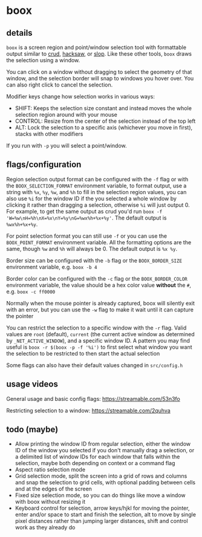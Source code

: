# boox

## details
`boox` is a screen region and point/window selection tool with formattable output similar to [crud](https://github.com/ix/crud), [hacksaw](https://github.com/neXromancers/hacksaw), or [slop](https://github.com/naelstrof/slop). Like these other tools, `boox` draws the selection using a window.

You can click on a window without dragging to select the geometry of that window, and the selection border will snap to windows you hover over. You can also right click to cancel the selection.

Modifier keys change how selection works in various ways:
- SHIFT: Keeps the selection size constant and instead moves the whole selection region around with your mouse
- CONTROL: Resize from the center of the selection instead of the top left
- ALT: Lock the selection to a specific axis (whichever you move in first), stacks with other modifiers

If you run with `-p` you will select a point/window.

## flags/configuration
Region selection output format can be configured with the `-f` flag or with the `BOOX_SELECTION_FORMAT` environment variable, to format output, use a string with `%x`, `%y`, `%w`, and `%h` to fill in the selection region values, you can also use `%i` for the window ID if the you selected a whole window by clicking it rather than dragging a selection, otherwise `%i` will just output 0. For example, to get the same output as crud you'd run `boox -f 'W=%w\nH=%h\nX=%x\nY=%y\nG=%wx%h+%x+%y'`. The default output is `%wx%h+%x+%y`.

For point selection format you can still use `-f` or you can use the `BOOX_POINT_FORMAT` environment variable. All the formatting options are the same, though `%w` and `%h` will always be 0. The default output is `%x %y`.

Border size can be configured with the `-b` flag or the `BOOX_BORDER_SIZE` environment variable, e.g. `boox -b 4`

Border color can be configured with the `-c` flag or the `BOOX_BORDER_COLOR` environment variable, the value should be a hex color value **without** the `#`, e.g. `boox -c ff0000`

Normally when the mouse pointer is already captured, boox will silently exit with an error, but you can use the `-w` flag to make it wait until it can capture the pointer

You can restrict the selection to a specific window with the `-r` flag. Valid values are `root` (default), `current` (the current active window as determined by `_NET_ACTIVE_WINDOW`), and a specific window ID. A pattern you may find useful is `boox -r $(boox -p -f '%i')` to first select what window you want the selection to be restricted to then start the actual selection

Some flags can also have their default values changed in `src/config.h`

## usage videos
General usage and basic config flags: https://streamable.com/53n3fo

Restricting selection to a window: https://streamable.com/2quhva

## todo (maybe)
- Allow printing the window ID from regular selection, either the window ID of the window you selected if you don't manually drag a selection, or a delimited list of window IDs for each window that falls within the selection, maybe both depending on context or a command flag
- Aspect ratio selection mode
- Grid selection mode, split the screen into a grid of rows and columns and snap the selection to grid cells, with optional padding between cells and at the edges of the screen
- Fixed size selection mode, so you can do things like move a window with boox without resizing it
- Keyboard control for selection, arrow keys/hjkl for moving the pointer, enter and/or space to start and finish the selection, alt to move by single pixel distances rather than jumping larger distances, shift and control work as they already do
